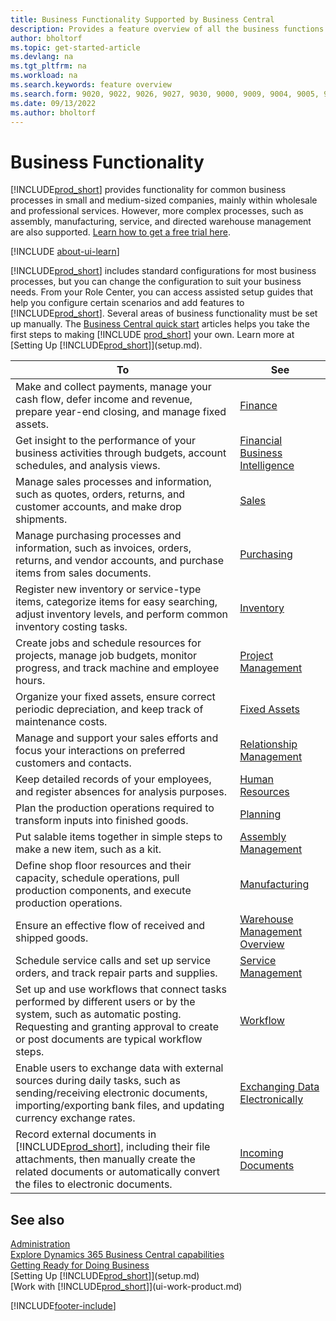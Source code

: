 ```yaml
---
title: Business Functionality Supported by Business Central
description: Provides a feature overview of all the business functions and departments supported by application areas, such as finance, inventory, and project management.
author: bholtorf
ms.topic: get-started-article
ms.devlang: na
ms.tgt_pltfrm: na
ms.workload: na
ms.search.keywords: feature overview
ms.search.form: 9020, 9022, 9026, 9027, 9030, 9000, 9009, 9004, 9005, 9024, 9006, 9007, 9010, 9016, 9017
ms.date: 09/13/2022
ms.author: bholtorf
---
```

# Business Functionality

[!INCLUDE[prod_short](includes/prod_short.md)] provides functionality for common business processes in small and medium-sized companies, mainly within wholesale and professional services. However, more complex processes, such as assembly, manufacturing, service, and directed warehouse management are also supported. [Learn how to get a free trial here](trial-signup.md).  

[!INCLUDE [about-ui-learn](includes/about-ui-learn.md)]

[!INCLUDE[prod_short](includes/prod_short.md)] includes standard configurations for most business processes, but you can change the configuration to suit your business needs. From your Role Center, you can access assisted setup guides that help you configure certain scenarios and add features to [!INCLUDE[prod_short](includes/prod_short.md)]. Several areas of business functionality must be set up manually. The [Business Central quick start](quick-start-business-central.md) articles helps you take the first steps to making [!INCLUDE [prod_short](includes/prod_short.md)] your own. Learn more at [Setting Up [!INCLUDE[prod_short](includes/prod_short.md)]](setup.md).

| To | See |
| --- | --- |
|Make and collect payments, manage your cash flow, defer income and revenue, prepare year-end closing, and manage fixed assets.|[Finance](finance.md)|
|Get insight to the performance of your business activities through budgets, account schedules, and analysis views.|[Financial Business Intelligence](bi.md)|
|Manage sales processes and information, such as quotes, orders, returns, and customer accounts, and make drop shipments.|[Sales](sales-manage-sales.md)|
|Manage purchasing processes and information, such as invoices, orders, returns, and vendor accounts, and purchase items from sales documents. |[Purchasing](purchasing-manage-purchasing.md)|
|Register new inventory or service-type items, categorize items for easy searching, adjust inventory levels, and perform common inventory costing tasks.|[Inventory](inventory-manage-inventory.md)|
|Create jobs and schedule resources for projects, manage job budgets, monitor progress, and track machine and employee hours.|[Project Management](projects-manage-projects.md)|
|Organize your fixed assets, ensure correct periodic depreciation, and keep track of maintenance costs.|[Fixed Assets](fa-manage.md)|
|Manage and support your sales efforts and focus your interactions on preferred customers and contacts.|[Relationship Management](marketing-relationship-management.md)|
|Keep detailed records of your employees, and register absences for analysis purposes. |[Human Resources](hr-manage-human-resources.md)|
|Plan the production operations required to transform inputs into finished goods.|[Planning](production-planning.md)|
|Put salable items together in simple steps to make a new item, such as a kit.|[Assembly Management](assembly-assemble-items.md)|
|Define shop floor resources and their capacity, schedule operations, pull production components, and execute production operations.|[Manufacturing](production-manage-manufacturing.md)|
|Ensure an effective flow of received and shipped goods.|[Warehouse Management Overview](design-details-warehouse-management.md)|
|Schedule service calls and set up service orders, and track repair parts and supplies.|[Service Management](service-service.md)|
|Set up and use workflows that connect tasks performed by different users or by the system, such as automatic posting. Requesting and granting approval to create or post documents are typical workflow steps.|[Workflow](across-workflow.md)|
|Enable users to exchange data with external sources during daily tasks, such as sending/receiving electronic documents, importing/exporting bank files, and updating currency exchange rates.|[Exchanging Data Electronically](across-data-exchange.md)|
|Record external documents in [!INCLUDE[prod_short](includes/prod_short.md)], including their file attachments, then manually create the related documents or automatically convert the files to electronic documents.|[Incoming Documents](across-income-documents.md)|

## See also

[Administration](admin-setup-and-administration.md)    
[Explore Dynamics 365 Business Central capabilities](https://dynamics.microsoft.com/business-central/capabilities/)  
[Getting Ready for Doing Business](ui-get-ready-business.md)  
[Setting Up [!INCLUDE[prod_short](includes/prod_short.md)]](setup.md)   
[Work with [!INCLUDE[prod_short](includes/prod_short.md)]](ui-work-product.md)   

[!INCLUDE[footer-include](includes/footer-banner.md)]
